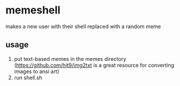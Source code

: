 # memeshell
makes a new user with their shell replaced with a random meme
## usage
1. put text-based memes in the memes directory (https://github.com/hit9/img2txt is a great resource for converting images to ansi art)
2. run shell.sh
